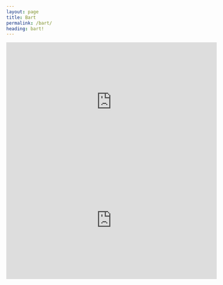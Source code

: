 ```yaml
---
layout: page
title: Bart
permalink: /bart/
heading: bart!
---
```


<iframe width="560" height="315" src="https://www.youtube.com/watch?v=_p93u4PV8_o" frameborder="0" allowfullscreen=""></iframe>

<iframe width="560" height="315" src="https://www.youtube.com/watch?v=0SWt6OQ4Nl4" frameborder="0" allowfullscreen=""></iframe>